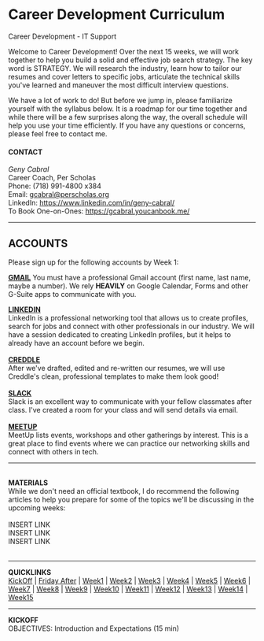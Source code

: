 # Career Development Curriculum  

Career Development - IT Support  

Welcome to Career Development! Over the next 15 weeks, we will work together to help you build a solid and effective job search strategy. The key word is STRATEGY. We will research the industry, learn how to tailor our resumes and cover letters to specific jobs, articulate the technical skills you've learned and maneuver the most difficult interview questions.  

We have a lot of work to do! But before we jump in, please familiarize yourself with the syllabus below. It is a roadmap for our time together and while there will be a few surprises along the way, the overall schedule will help you use your time efficiently. If you have any questions or concerns, please feel free to contact me.  

#### CONTACT  
<i>Geny Cabral</i>  
Career Coach, Per Scholas  
Phone: (718) 991-4800 x384  
Email: gcabral@perscholas.org  
LinkedIn: https://www.linkedin.com/in/geny-cabral/  
To Book One-on-Ones: https://gcabral.youcanbook.me/
***
## ACCOUNTS
Please sign up for the following accounts by Week 1:  

<b><a href="https://mail.google.com">GMAIL</a></b>
You must have a professional Gmail account (first name, last name, maybe a number). We rely <b>HEAVILY</b> on Google Calendar, Forms and other G-Suite apps to communicate with you.  
  

<b><a href="https://www.linkedin.com/">LINKEDIN</a></b>
<br/>
LinkedIn is a professional networking tool that allows us to create profiles, search for jobs and connect with other professionals in our industry. We will have a session dedicated to creating LinkedIn profiles, but it helps to already have an account before we begin.
<br/>
<br/>
<b><a href="http://creddle.io/">CREDDLE</a></b>
</br>
After we've drafted, edited and re-written our resumes, we will use Creddle's clean, professional templates to make them look good!
<br/>
<br/>
<b><a href="https://slack.com">SLACK</a></b>
<br/>
Slack is an excellent way to communicate with your fellow classmates after class. I've created a room for your class and will send details via email.
<br/>
<br/>
<b><a href="https://www.meetup.com/">MEETUP</a></b>
<br/>
MeetUp lists events, workshops and other gatherings by interest. This is a great place to find events where we can practice our networking skills and connect with others in tech.
<br/>
<hr/>
<br/>
<b>MATERIALS</b>
<br/>
 While we don't need an official textbook, I do recommend the following articles to help you prepare for some of the topics we'll be   discussing in the upcoming weeks:
<br/>
<br/>
  INSERT LINK
<br/>
  INSERT LINK
<br/>
  INSERT LINK
<br/>
<br/>
<hr/>
<b>QUICKLINKS</b>
<br/>
<nav>
  <a href="#kickoff">KickOff</a> |
  <a href="#fkick">Friday After</a> |
  <a href="#week1">Week1</a> |
  <a href="#week2">Week2</a> |
  <a href="#week3">Week3</a> |
  <a href="#week4">Week4</a> |
  <a href="#week5">Week5</a> |
  <a href="#week6">Week6</a> |
  <a href="#week7">Week7</a> |
  <a href="#week8">Week8</a> |
  <a href="#week9">Week9</a> |
  <a href="#week10">Week10</a> |
  <a href="#week11">Week11</a> |
  <a href="#week12">Week12</a> |
  <a href="#week13">Week13</a> |
  <a href="#week14">Week14</a> |
  <a href="#week15">Week15</a>
</nav>
<hr/>
<b>KICKOFF</b>
<br/>
OBJECTIVES: Introduction and Expectations (15 min)
<br/>
